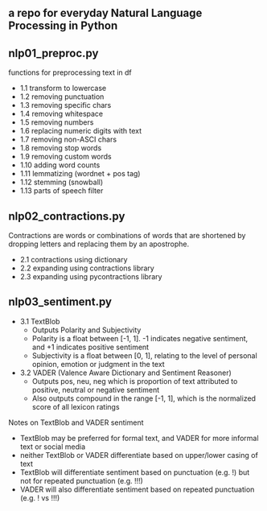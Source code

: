 ## a repo for everyday Natural Language Processing in Python
 
 
## nlp01_preproc.py
functions for preprocessing text in df
- 1.1 transform to lowercase
- 1.2 removing punctuation
- 1.3 removing specific chars
- 1.4 removing whitespace
- 1.5 removing numbers
- 1.6 replacing numeric digits with text
- 1.7 removing non-ASCI chars
- 1.8 removing stop words
- 1.9 removing custom words
- 1.10 adding word counts
- 1.11 lemmatizing (wordnet + pos tag)
- 1.12 stemming (snowball)
- 1.13 parts of speech filter

## nlp02_contractions.py
Contractions are words or combinations of words that are shortened by dropping letters and replacing them by an apostrophe.
- 2.1 contractions using dictionary
- 2.2 expanding using contractions library
- 2.3 expanding using pycontractions library

## nlp03_sentiment.py
- 3.1 TextBlob
   - Outputs Polarity and Subjectivity
   - Polarity is a float between [-1, 1].  -1 indicates negative sentiment, and +1 indicates positive sentiment
   - Subjectivity is a float between [0, 1], relating to the level of personal opinion, emotion or judgment in the text
- 3.2 VADER (Valence Aware Dictionary and Sentiment Reasoner)
   - Outputs pos, neu, neg which is proportion of text attributed to positive, neutral or negative sentiment
   - Also outputs compound in the range [-1, 1], which is the normalized score of all lexicon ratings

Notes on TextBlob and VADER sentiment
- TextBlob may be preferred for formal text, and VADER for more informal text or social media
- neither TextBlob or VADER differentiate based on upper/lower casing of text
- TextBlob will differentiate sentiment based on punctuation (e.g. !) but not for repeated punctuation (e.g. !!!)
- VADER will also differentiate sentiment based on repeated punctuation (e.g. ! vs !!!)
